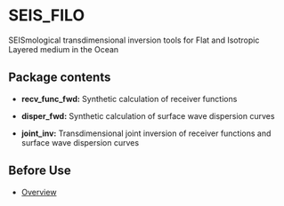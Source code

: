 # SEIS_FILO 
SEISmological transdimensional inversion tools for Flat and Isotropic Layered medium in the Ocean

## Package contents

* __recv_func_fwd:__ Synthetic calculation of receiver functions

* __disper_fwd:__ Synthetic calculation of surface wave dispersion curves

* __joint_inv:__ Transdimensional joint inversion of receiver functions and surface wave dispersion curves

## Before Use

* [Overview](overview)